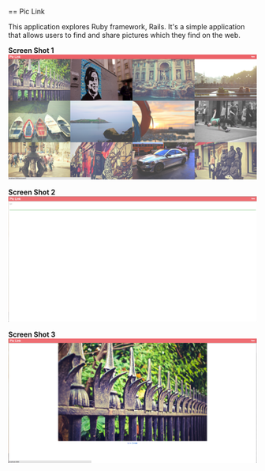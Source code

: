 == Pic Link

This application explores Ruby framework, Rails. 
It's a simple application that allows users to find and share pictures which they find on the web.

**Screen Shot 1**
![Alt text](/screenshot1.png?raw=true)


**Screen Shot 2**
![Alt text](/screenshot2.png?raw=true)

**Screen Shot 3**
![Alt text](/screenshot3.png?raw=true)
